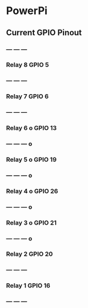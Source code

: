 # PowerPi

## Current GPIO Pinout

 
### — — —
### Relay 8            GPIO 5
### — — — 
### Relay 7            GPIO 6
### — — — 
### Relay 6   o        GPIO 13
### — — —     o
### Relay 5   o        GPIO 19
### — — —     o
### Relay 4   o        GPIO 26
### — — —     o
### Relay 3   o        GPIO 21
### — — —     o
### Relay 2            GPIO 20
### — — — 
### Relay 1            GPIO 16 
### — — — 
